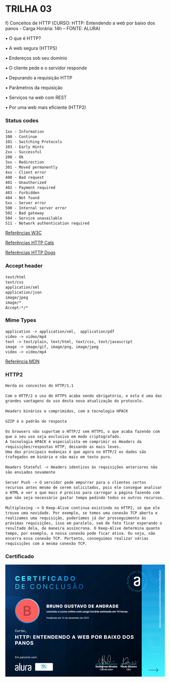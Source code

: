 # TRILHA 03

f) Conceitos de HTTP (CURSO: HTTP: Entendendo a web por baixo dos panos - Carga Horária: 14h – FONTE: ALURA)

▪ O que é HTTP?

▪ A web segura (HTTPS)

▪ Endereços sob seu domínio

▪ O cliente pede e o servidor responde

▪ Depurando a requisição HTTP

▪ Parâmetros da requisição

▪ Serviços na web com REST

▪ Por uma web mais eficiente (HTTP2)

### Status codes

    1xx - Information
    100 - Continue
    101 - Switching Protocols
    103 - Early Hints
    2xx - Successful
    200 - Ok
    3xx - Redirection
    301 - Moved permanently
    4xx - Client error
    400 - Bad request
    401 - Unauthorized
    402 - Payment required
    403 - Forbidden
    404 - Not found
    5xx - Server error
    500 - Internal server error
    502 - Bad gateway
    504 - Service unavailable
    511 - Network authentication required

[Referências W3C](https://www.w3schools.com/tags/ref_httpmessages.asp)

[Referências HTTP Cats](https://http.cat/)

[Referências HTTP Dogs](https://httpstatusdogs.com/)

### Accept header

    text/html
    text/css
    application/xml
    application/json
    image/jpeg
    image/*
    Accept:*/*

### Mime Types

    application -> application/xml,  application/pdf
    video -> video/mp4
    text -> text/plain, text/html, text/css, text/javascript
    image -> image/gif, image/png, image/jpeg
    video -> video/mp4

[Referência MDN](https://developer.mozilla.org/en-US/docs/Web/HTTP/Basics_of_HTTP/MIME_types)

### HTTP2

    Herda os conceitos do HTTP/1.1

    Com o HTTP/2 o uso de HTTPS acaba sendo obrigatório, e esta é uma das grandes vantagens do uso desta nova atualização do protocolo.

    Headers binários e comprimidos, com a tecnologia HPACK

    GZIP é o padrão de resposta

    Os browsers não suportam o HTTP/2 sem HTTPS, o que acaba fazendo com que o seu uso seja exclusivo em modo criptografado.
    A tecnologia HPACK é especialista em comprimir os Headers da requisições/respostas HTTP, deixando as mais leves.
    Uma das principais mudanças é que agora no HTTP/2 os dados são trafegados em binário e não mais em texto puro.

    Headers Stateful -> Headers identicos às requisições anteriores não são enviados novamente

    Server Push -> O servidor pode empurrar para o clientes certos recursos antes mesmo de serem solicitados, pois ele consegue analisar o HTML e ver o que mais é preciso para carregar a página fazendo com que não seja necessário gastar tempo pedindo todos os outros recursos.

    Multiplexing -> O Keep-Alive continua existindo no HTTP2, só que ele trouxe uma novidade. Por exemplo, se temos uma conexão TCP aberta e realizamos uma requisição, poderíamos já dar prosseguimento às próximas requisições, isso em paralelo, sem de fato ficar esperando o resultado dela, de maneira assíncrona. O Keep-Alive determina quanto tempo, por exemplo, a nossa conexão pode ficar ativa. Ou seja, não encerra essa conexão TCP. Portanto, conseguimos realizar várias requisições com a mesma conexão TCP.

### Certificado

![Certificado](./screenshots/certificate.png)
